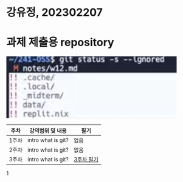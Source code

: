 # 강유정, 202302207
# 과제 제출용 repository
![1](/1.png)

|주차|강의범위 및 내용|필기|
|---|---|---|
|1주차|intro what is git?| 없음|
|2주차|intro what is git?| 없음|
|3주차|intro what is git?| [3주차 필기](/memo/3주차.txt)|


1